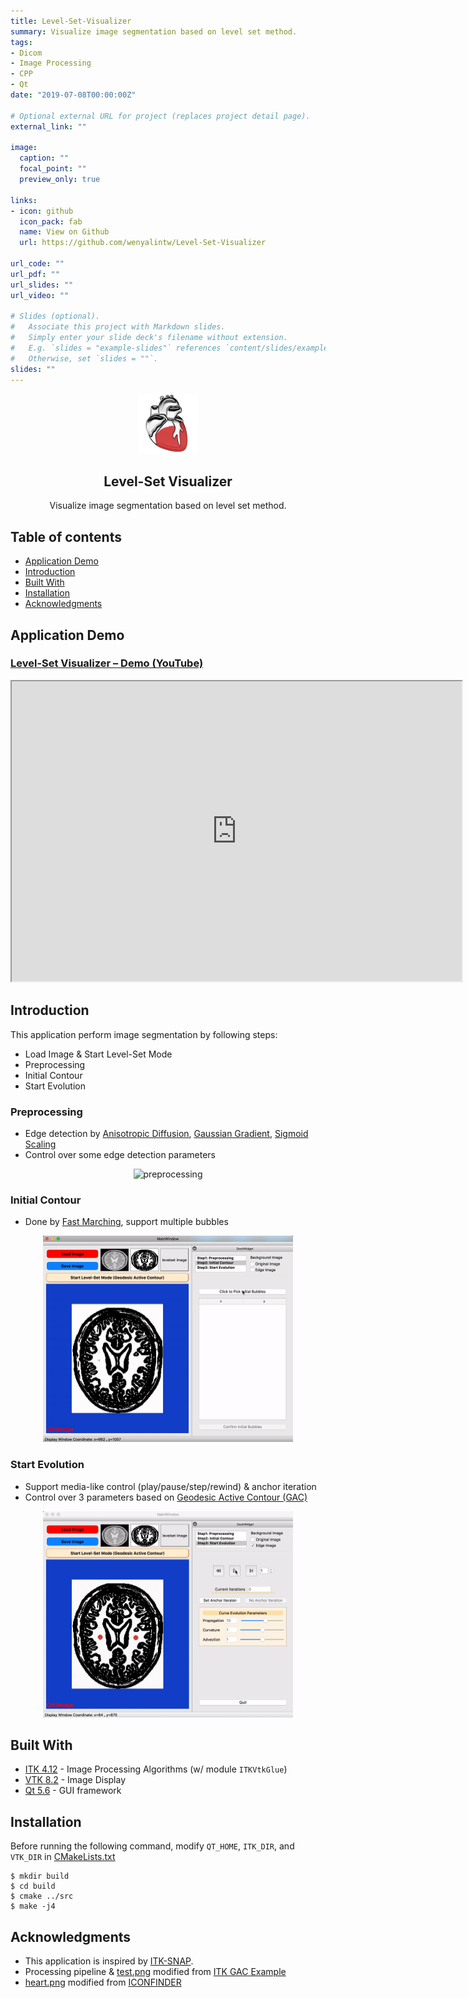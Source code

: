 ```yaml
---
title: Level-Set-Visualizer
summary: Visualize image segmentation based on level set method.
tags:
- Dicom
- Image Processing
- CPP
- Qt
date: "2019-07-08T00:00:00Z"

# Optional external URL for project (replaces project detail page).
external_link: ""

image:
  caption: ""
  focal_point: ""
  preview_only: true

links:
- icon: github
  icon_pack: fab
  name: View on Github
  url: https://github.com/wenyalintw/Level-Set-Visualizer

url_code: ""
url_pdf: ""
url_slides: ""
url_video: ""

# Slides (optional).
#   Associate this project with Markdown slides.
#   Simply enter your slide deck's filename without extension.
#   E.g. `slides = "example-slides"` references `content/slides/example-slides.md`.
#   Otherwise, set `slides = ""`.
slides: ""
---
```

<p align="center">
  <a href=#>
    <img src="resources/heart.png" alt="Spoken-Digit Recognizer" width="96" height="96">
  </a>
  <h2 align="center">Level-Set Visualizer</h2>
  <div align="center">
    Visualize image segmentation based on level set method.
  </div>
</p>

<h2 id="tableofcontents">Table of contents</h2>

<ul>
<li><a href="#applicationdemo">Application Demo</a></li>

<li><a href="#introduction">Introduction</a></li>

<li><a href="#builtwith">Built With</a></li>

<li><a href="#installation">Installation</a></li>

<li><a href="#acknowledgments">Acknowledgments</a></li>
</ul>

<h2 id="applicationdemo">Application Demo</h2>

<h3 id="levelsetvisualizerdemoyoutubehttpswwwyoutubecomwatchvutrr98jsrps"><a href="https://www.youtube.com/watch?v=uTrr98JsRps">Level-Set Visualizer – Demo (YouTube)</a></h3>

<p align="center">
<iframe width="720" height="480" src="https://www.youtube.com/embed/uTrr98JsRps">
</iframe>
</p>

<h2 id="introduction">Introduction</h2>

<p>This application perform image segmentation by following steps:</p>

<ul>
<li>Load Image &amp; Start Level-Set Mode</li>

<li>Preprocessing</li>

<li>Initial Contour</li>

<li>Start Evolution</li>
</ul>

<h3 id="preprocessing">Preprocessing</h3>

<ul>
<li>Edge detection by <a href="https://itk.org/Doxygen/html/classitk_1_1CurvatureAnisotropicDiffusionImageFilter.html">Anisotropic Diffusion</a>, <a href="https://itk.org/Doxygen/html/classitk_1_1GradientMagnitudeRecursiveGaussianImageFilter.html">Gaussian Gradient</a>, <a href="https://itk.org/Doxygen/html/classitk_1_1SigmoidImageFilter.html">Sigmoid Scaling</a></li>

<li>Control over some edge detection parameters</li>
</ul>

<p align="center">
    <img src="resources/preprocessing.gif" alt="preprocessing" width="400" height="330">
</p>

<h3 id="initialcontour">Initial Contour</h3>

<ul>
<li>Done by <a href="https://itk.org/Doxygen/html/classitk_1_1FastMarchingImageFilter.html">Fast Marching</a>, support multiple bubbles</li>
</ul>

<p align="center">
    <img src="resources/initial_contour.gif" alt="initial contour" width="400" height="330">
</p>

<h3 id="startevolution">Start Evolution</h3>

<ul>
<li>Support media-like control (play/pause/step/rewind) &amp; anchor iteration</li>

<li>Control over 3 parameters based on <a href="https://itk.org/Doxygen/html/classitk_1_1GeodesicActiveContourLevelSetImageFilter.html">Geodesic Active Contour (GAC)</a></li>
</ul>

<p align="center">
    <img src="resources/evolution.gif" alt="evolution.gif" width="400" height="330">
</p>

<h2 id="builtwith">Built With</h2>

<ul>
<li><a href="https://itk.org/ITK/resources/legacy_releases.html">ITK 4.12</a> - Image Processing Algorithms (w/ module <code>ITKVtkGlue</code>)</li>


<li><a href="https://vtk.org/download/">VTK 8.2</a> - Image Display</li>

<li><a href="https://doc.qt.io/archives/qt-5.6/index.html">Qt 5.6</a> - GUI framework</li>
</ul>

<h2 id="installation">Installation</h2>
<p>Before running the following command, modify <code>QT_HOME</code>, <code>ITK_DIR</code>, and <code>VTK_DIR</code> in <a href="https://github.com/wenyalintw/Level-Set-Visualizer/blob/master/src/CMakeLists.txt">CMakeLists.txt</a></p>
<pre><code class="sh language-sh">$ mkdir build
$ cd build
$ cmake ../src
$ make -j4
</code></pre>

<h2 id="acknowledgments">Acknowledgments</h2>

<ul>
<li>This application is inspired by <a href="http://www.itksnap.org/pmwiki/pmwiki.php">ITK-SNAP</a>.</li>

<li>Processing pipeline &amp; <a href="https://github.com/wenyalintw/Level-Set-Visualizer/tree/master/src/test.png">test.png</a> modified from <a href="https://itk.org/ITKExamples/src/Segmentation/LevelSets/SegmentWithGeodesicActiveContourLevelSet/Documentation.html">ITK GAC Example</a></li>

<li><a href="https://github.com/wenyalintw/Level-Set-Visualizer/tree/master/resources/heart.png">heart.png</a> modified from <a href="https://www.iconfinder.com/icons/44697/cardiology_heart_organ_icon">ICONFINDER</a></li>
</ul>